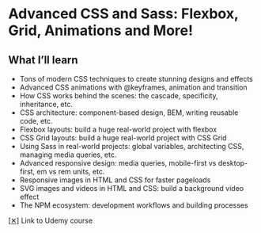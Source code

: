 # **Advanced CSS and Sass: Flexbox, Grid, Animations and More!**
## What I’ll learn
* Tons of modern CSS techniques to create stunning designs and effects
* Advanced CSS animations with @keyframes, animation and transition
* How CSS works behind the scenes: the cascade, specificity, inheritance, etc.
* CSS architecture: component-based design, BEM, writing reusable code, etc.
* Flexbox layouts: build a huge real-world project with flexbox
* CSS Grid layouts: build a huge real-world project with CSS Grid
* Using Sass in real-world projects: global variables, architecting CSS, managing media queries, etc.
* Advanced responsive design: media queries, mobile-first vs desktop-first, em vs rem units, etc.
* Responsive images in HTML and CSS for faster pageloads
* SVG images and videos in HTML and CSS: build a background video effect
* The NPM ecosystem: development workflows and building processes

[[✕]](https://www.udemy.com/advanced-css-and-sass/) Link to Udemy course
